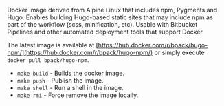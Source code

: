 Docker image derived from Alpine Linux that includes npm, Pygments and Hugo. Enables building Hugo-based static sites that may include npm as part of the workflow (scss, minification, etc). Usable with Bitbucket Pipelines and other automated deployment tools that support Docker.

The latest image is available at [https://hub.docker.com/r/bpack/hugo-npm/](https://hub.docker.com/r/bpack/hugo-npm/) or simply execute `docker pull bpack/hugo-npm`.

* `make build` - Builds the docker image.
* `make push` - Publish the image.
* `make shell` - Run a shell in the image.
* `make rmi` - Force remove the image locally.
